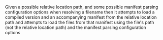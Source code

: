 Given a possible relative location path, and some possible manifest parsing configuration options
 when resolving a filename
 then it attempts to load a compiled version and an accompanying manifest from the relative location path and attempts
 to load the files from that manifest using the file's path (not the relative location path) and the manifest parsing configuration options